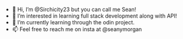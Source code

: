- 👋 Hi, I’m @Sirchicity23 but you can call me Sean!
- 👀 I’m interested in learning full stack development along with API!
- 🌱 I’m currently learning through the odin project. 
- 📫 Feel free to reach me on insta at @seanymorgan

<!---
Sirchicity23/Sirchicity23 is a ✨ special ✨ repository because its `README.md` (this file) appears on your GitHub profile.
You can click the Preview link to take a look at your changes.
--->

